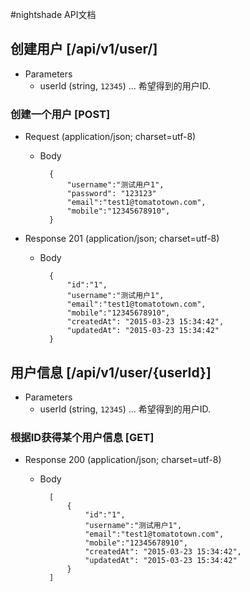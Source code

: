 #nightshade API文档

## 创建用户 [/api/v1/user/]
+ Parameters
    + userId (string, `12345`) ... 希望得到的用户ID.

### 创建一个用户 [POST]
+ Request (application/json; charset=utf-8)
    + Body  

            {
                "username":"测试用户1",
                "password": "123123"
                "email":"test1@tomatotown.com",
                "mobile":"12345678910",
            }

+ Response 201 (application/json; charset=utf-8)
    + Body  

            {
                "id":"1",
                "username":"测试用户1",
                "email":"test1@tomatotown.com",
                "mobile":"12345678910",
                "createdAt": "2015-03-23 15:34:42",
                "updatedAt": "2015-03-23 15:34:42"
            }


## 用户信息 [/api/v1/user/{userId}]
+ Parameters
    + userId (string, `12345`) ... 希望得到的用户ID.

### 根据ID获得某个用户信息 [GET]
+ Response 200 (application/json; charset=utf-8)
    + Body  

            [
                {
                    "id":"1",
                    "username":"测试用户1",
                    "email":"test1@tomatotown.com",
                    "mobile":"12345678910",
                    "createdAt": "2015-03-23 15:34:42",
                    "updatedAt": "2015-03-23 15:34:42"
                }
            ]
